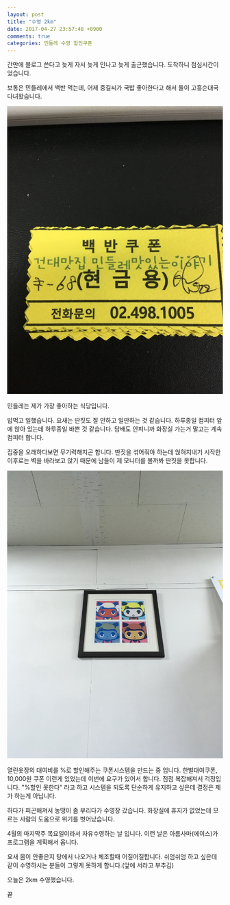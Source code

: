 ```yaml
---
layout: post
title: "수영 2km"
date: 2017-04-27 23:57:48 +0900
comments: true
categories: 민들레 수영 할인쿠폰
---
```


간만에 블로그 쓴다고 늦게 자서 늦게 인나고 늦게 출근했습니다.
도착하니 점심시간이었습니다.

보통은 민들레에서 백반 먹는데, 어제 중길씨가 국밥 좋아한다고 해서 둘이 고흥순대국 다녀왔습니다.

![민들레쿠폰](../assets/mindle-coupon.jpg)

민들레는 제가 가장 좋아하는 식당입니다.

밥먹고 일했습니다. 요새는 딴짓도 잘 안하고 일만하는 것 같습니다.
하루종일 컴피터 앞에 앉아 있는데 하루종일 바쁜 것 같습니다. 담배도 안피니까 화장실 가는거
말고는 계속 컴피터 합니다.

집중을 오래하다보면 무기력해지곤 합니다. 딴짓을 섞어줘야 하는데 얹혀지내기 시작한 이후로는
벽을 바라보고 앉기 때문에 남들이 제 모니터를 볼까봐 딴짓을 못합니다.

![github액자](../assets/github-frame.jpg)

열린옷장의 대여비를 %로 할인해주는 쿠폰시스템을 만드는 중 입니다.
한벌대여쿠폰, 10,000원 쿠폰 이런게 있었는데 이번에 요구가 있어서 합니다.
점점 복잡해져서 걱정입니다. "%할인 못한다" 라고 하고 시스템을 되도록 단순하게 유지하고
싶은데 결정은 제가 하는게 아닙니다.

하다가 피곤해져서 농땡이 좀 부리다가 수영장 갔습니다. 화장실에 휴지가 없었는데 모르는
사람의 도움으로 위기를 벗어났습니다.

4월의 마지막주 목요일이라서 자유수영하는 날 입니다.
이런 날은 아름사마(에이스)가 프로그램을 계획해서 옵니다.

요새 몸이 안좋은지 탕에서 나오거나 체조할때 어질어질합니다.
쉬엄쉬엄 하고 싶은데 같이 수영하시는 분들이 그렇게 못하게 합니다.(앞에 서라고 부추김)

오늘은 2km 수영했습니다.

끝
